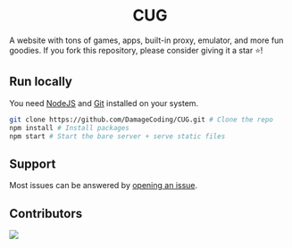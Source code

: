 <div align="center">
  <h1>CUG</h1>
</div>
A website with tons of games, apps, built-in proxy, emulator, and more fun goodies. If you fork this repository, please consider giving it a star ⭐!

## Run locally

You need [NodeJS](https://nodejs.org) and [Git](https://git-scm.com/download) installed on your system.

````bash
git clone https://github.com/DamageCoding/CUG.git # Clone the repo
npm install # Install packages
npm start # Start the bare server + serve static files
````

## Support
Most issues can be answered by [opening an issue](https://github.com/DamageCoding/CUG/issues).

## Contributors
<a href="https://github.com/DamageCoding/CUG/graphs/contributors">
  <img src="https://contrib.rocks/image?repo=DamageCoding/CUG" />
</a>
